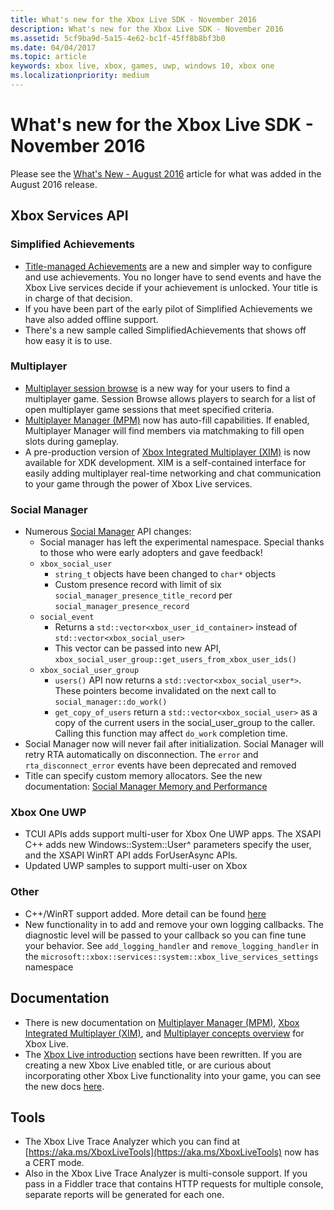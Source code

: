 ```yaml
---
title: What's new for the Xbox Live SDK - November 2016
description: What's new for the Xbox Live SDK - November 2016
ms.assetid: 5cf9ba9d-5a15-4e62-bc1f-45ff8b8bf3b0
ms.date: 04/04/2017
ms.topic: article
keywords: xbox live, xbox, games, uwp, windows 10, xbox one
ms.localizationpriority: medium
---
```


# What's new for the Xbox Live SDK - November 2016

Please see the [What's New - August 2016](1608-whats-new.md) article for what was added in the August 2016 release.


## Xbox Services API


### Simplified Achievements

* [Title-managed Achievements](../features/player-data/achievements/title-managed/live-achievements-tm-nav.md) are a new and simpler way to configure and use achievements.  You no longer have to send events and have the Xbox Live services decide if your achievement is unlocked.  Your title is in charge of that decision.
* If you have been part of the early pilot of Simplified Achievements we have also added offline support.
* There's a new sample called SimplifiedAchievements that shows off how easy it is to use.


### Multiplayer

* [Multiplayer session browse](../features/multiplayer/concepts/live-session-browse.md) is a new way for your users to find a multiplayer game.  Session Browse allows players to search for a list of open multiplayer game sessions that meet specified criteria.
* [Multiplayer Manager (MPM)](../features/multiplayer/mpm/live-multiplayer-manager-nav.md) now has auto-fill capabilities.  If enabled, Multiplayer Manager will find members via matchmaking to fill open slots during gameplay.
* A pre-production version of [Xbox Integrated Multiplayer (XIM)](../features/multiplayer/xim/live-xim-nav.md) is now available for XDK development.  XIM is a self-contained interface for easily adding multiplayer real-time networking and chat communication to your game through the power of Xbox Live services.


### Social Manager

* Numerous [Social Manager](../social-platform/intro-to-social-manager.md) API changes:
	* Social manager has left the experimental namespace. Special thanks to those who were early adopters and gave feedback!
	* `xbox_social_user`
		* `string_t` objects have been changed to `char*` objects
		* Custom presence record with limit of six `social_manager_presence_title_record` per `social_manager_presence_record`
	* `social_event`
		* Returns a `std::vector<xbox_user_id_container>` instead of `std::vector<xbox_social_user>`
		* This vector can be passed into new API, `xbox_social_user_group::get_users_from_xbox_user_ids()`
	* `xbox_social_user_group`
		* `users()` API now returns a `std::vector<xbox_social_user*>`. These pointers become invalidated on the next call to `social_manager::do_work()`
		* `get_copy_of_users` return a `std::vector<xbox_social_user>` as a copy of the current users in the social_user_group to the caller. Calling this function may affect `do_work` completion time.
* Social Manager now will never fail after initialization. Social Manager will retry RTA automatically on disconnection. The `error` and `rta_disconnect_error` events have been deprecated and removed
* Title can specify custom memory allocators. See the new documentation: [Social Manager Memory and Performance](../social-platform/social-manager-memory-and-performance-overview.md)

### Xbox One UWP
* TCUI APIs adds support multi-user for Xbox One UWP apps.  The XSAPI C++ adds new Windows::System::User^ parameters specify the user, and the XSAPI WinRT API adds ForUserAsync APIs.
* Updated UWP samples to support multi-user on Xbox

### Other

* C++/WinRT support added.   More detail can be found [here](../api-ref/xsapi/live-introduction-to-xbox-live-apis.md)
* New functionality in to add and remove your own logging callbacks.  The diagnostic level will be passed to your callback so you can fine tune your behavior.  See `add_logging_handler` and `remove_logging_handler` in the `microsoft::xbox::services::system::xbox_live_services_settings` namespace

## Documentation
* There is new documentation on [Multiplayer Manager (MPM)](../features/multiplayer/mpm/live-multiplayer-manager-nav.md), [Xbox Integrated Multiplayer (XIM)](../features/multiplayer/xim/live-xim-nav.md), and [Multiplayer concepts overview](../features/multiplayer/concepts/live-multiplayer-concepts.md) for Xbox Live.
* The [Xbox Live introduction](../get-started/setup-partner-center/legacy/get-started-with-xbox-live-partner.md) sections have been rewritten.  If you are creating a new Xbox Live enabled title, or are curious about incorporating other Xbox Live functionality into your game, you can see the new docs [here](../get-started/setup-partner-center/legacy/get-started-with-xbox-live-partner.md).

## Tools
* The Xbox Live Trace Analyzer which you can find at [https://aka.ms/XboxLiveTools](https://aka.ms/XboxLiveTools) now has a CERT mode.  
* Also in the Xbox Live Trace Analyzer is multi-console support.  If you pass in a Fiddler trace that contains HTTP requests for multiple console, separate reports will be generated for each one.
